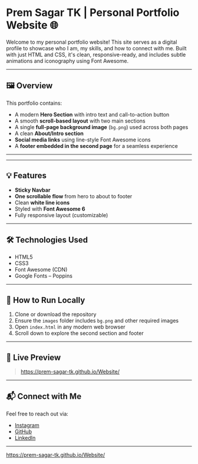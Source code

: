 # Prem Sagar TK | Personal Portfolio Website 🌐

Welcome to my personal portfolio website! This site serves as a digital profile to showcase who I am, my skills, and how to connect with me. Built with just HTML and CSS, it's clean, responsive-ready, and includes subtle animations and iconography using Font Awesome.

---

## 🖼️ Overview

This portfolio contains:

- A modern **Hero Section** with intro text and call-to-action button
- A smooth **scroll-based layout** with two main sections
- A single **full-page background image** (`bg.png`) used across both pages
- A clean **About/Intro section**
- **Social media links** using line-style Font Awesome icons
- A **footer embedded in the second page** for a seamless experience

---

---

## 💡 Features

- **Sticky Navbar**
- **One scrollable flow** from hero to about to footer
- Clean **white line icons**
- Styled with **Font Awesome 6**
- Fully responsive layout (customizable)

---

## 🛠️ Technologies Used

- HTML5
- CSS3
- Font Awesome (CDN)
- Google Fonts – Poppins

---

## 🚀 How to Run Locally

1. Clone or download the repository
2. Ensure the `images` folder includes `bg.png` and other required images
3. Open `index.html` in any modern web browser
4. Scroll down to explore the second section and footer

---

## 🔗 Live Preview

> https://prem-sagar-tk.github.io/Website/

---

## 📬 Connect with Me

Feel free to reach out via:

- [Instagram](https://www.instagram.com/premsagar.tk/)
- [GitHub](https://github.com/Prem-Sagar-TK)
- [LinkedIn](https://www.linkedin.com/in/prem-sagar-t-k/)

---


https://prem-sagar-tk.github.io/Website/
